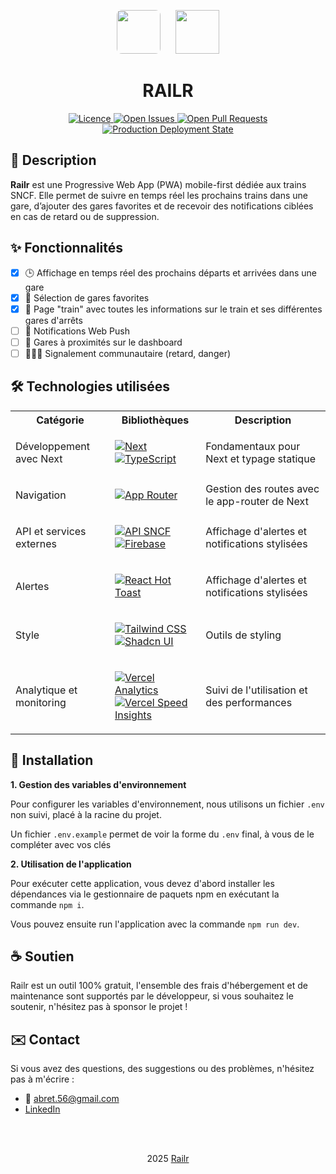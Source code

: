 <p align="center">
  <img src="https://www.railr.fr/_next/image?url=%2Flogo_traintracker.jpg&w=96&q=75" height="70" style="border-radius: 8px; margin-right: 20px;">
  <img src="https://www.railr.fr/logo-railr.svg" height="70">
</p>

<h1 align="center">
  RAILR
</h1>

<div align="center">
  	<a href="https://github.com/arthurbret/railr/blob/main/LICENSE">
    	<img src="https://img.shields.io/badge/licence-GPL 3.0-red" alt="Licence">
  	</a>
    <a href="https://github.com/arthurbret/railr/issues">
      <img src="https://img.shields.io/github/issues/arthurbret/railr" alt="Open Issues">
    </a>
    <a href="https://github.com/arthurbret/railr/pulls">
      <img src="https://img.shields.io/github/issues-pr/arthurbret/railr" alt="Open Pull Requests">
    </a>
    <a href="https://github.com/arthurbret/railr/deployments/Production">
      <img src="https://img.shields.io/github/deployments/arthurbret/railr/Production?label=production-deployment"
      alt="Production Deployment State">
    </a>
</div>

## 📝 Description

<p><strong>Railr</strong> est une Progressive Web App (PWA) mobile-first dédiée aux trains SNCF. Elle permet de suivre en temps réel les prochains trains dans une gare, d’ajouter des gares favorites et de recevoir des notifications ciblées en cas de retard ou de suppression.
</p>


## ✨ Fonctionnalités
 - [x] 🕒 Affichage en temps réel des prochains départs et arrivées dans une gare
 - [x] 📍 Sélection de gares favorites
 - [x] 🚈 Page "train" avec toutes les informations sur le train et ses différentes gares d'arrêts
 - [ ] 🔔 Notifications Web Push
 - [ ] 🚉 Gares à proximités sur le dashboard
 - [ ] 👮🏼‍♀️ Signalement communautaire (retard, danger)

## 🛠️ Technologies utilisées

<table>
  <tr>
    <th>Catégorie</th>
    <th>Bibliothèques</th>
    <th>Description</th>
  </tr>
  <tr>
    <td>Développement avec Next</td>
    <td>
      <ul style="list-style-type: none; padding: 0;">
        <li><a href="https://nextjs.org/"><img src="https://img.shields.io/badge/next-grey" alt="Next" /></a></li>
        <li><a href="https://www.typescriptlang.org/"><img src="https://img.shields.io/badge/typescript-blue" alt="TypeScript" /></a></li>
      </ul>
    </td>
    <td>Fondamentaux pour Next et typage statique</td>
  </tr>
  <tr>
    <td>Navigation</td>
    <td>
      <ul style="list-style-type: none; padding: 0;">
        <li><a href="https://nextjs.org/docs/app"><img src="https://img.shields.io/badge/app--router-cyan" alt="App Router" /></a></li>
      </ul>
    </td>
    <td>Gestion des routes avec le app-router de Next</td>
  </tr>
  <tr>
    <td>API et services externes</td>
    <td>
      <ul style="list-style-type: none; padding: 0;">
        <li><a href="https://numerique.sncf.com/startup/api/"><img src="https://img.shields.io/badge/api--sncf-purple" alt="API SNCF" /></a></li>
        <li><a href="https://firebase.google.com/"><img src="https://img.shields.io/badge/firebase-yellow" alt="Firebase" /></a></li>
      </ul>
    </td>
    <td>Affichage d'alertes et notifications stylisées</td>
  </tr>
  <tr>
    <td>Alertes</td>
    <td>
      <ul style="list-style-type: none; padding: 0;">
        <li><a href="https://react-hot-toast.com/"><img src="https://img.shields.io/badge/react--hot--toast-brown" alt="React Hot Toast" /></a></li>
      </ul>
    </td>
    <td>Affichage d'alertes et notifications stylisées</td>
  </tr>
  <tr>
    <td>Style</td>
    <td>
      <ul style="list-style-type: none; padding: 0;">
        <li><a href="https://tailwindcss.com/"><img src="https://img.shields.io/badge/tailwind--css-blue" alt="Tailwind CSS" /></a></li>
        <li><a href="https://ui.shadcn.com/"><img src="https://img.shields.io/badge/shadcn--ui-black" alt="Shadcn UI" /></a></li>
      </ul>
    </td>
    <td>Outils de styling</td>
  </tr>
  <tr>
    <td>Analytique et monitoring</td>
    <td>
      <ul style="list-style-type: none; padding: 0;">
        <li><a href="https://vercel.com/docs/analytics"><img src="https://img.shields.io/badge/vercel--analytics-green" alt="Vercel Analytics" /></a></li>
        <li><a href="https://vercel.com/docs/speed-insights"><img src="https://img.shields.io/badge/vercel--speed--analytics-yellow" alt="Vercel Speed Insights" /></a></li>
      </ul>
    </td>
  <td>Suivi de l'utilisation et des performances</td>
  </tr>
</table>

## 🚀 Installation

**1. Gestion des variables d'environnement**

Pour configurer les variables d'environnement, nous utilisons un fichier `.env` non suivi, placé à la racine du projet.

Un fichier `.env.example` permet de voir la forme du `.env` final, à vous de le compléter avec vos clés

**2. Utilisation de l'application**

Pour exécuter cette application, vous devez d'abord installer les dépendances via le gestionnaire de paquets npm en exécutant la commande `npm i`.

Vous pouvez ensuite run l'application avec la commande `npm run dev`.

## ☕ Soutien
Railr est un outil 100% gratuit, l'ensemble des frais d'hébergement et de maintenance sont supportés par le développeur, si vous souhaitez le soutenir, n'hésitez pas à sponsor le projet !

## ✉️ Contact
Si vous avez des questions, des suggestions ou des problèmes, n'hésitez pas à m'écrire :
- 📧 abret.56@gmail.com
- [LinkedIn](https://www.linkedin.com/in/arthur-bret/)

<br/><br/>

<p align="center">
  2025 <a href="https://www.railr.fr">Railr</a>
</p>
